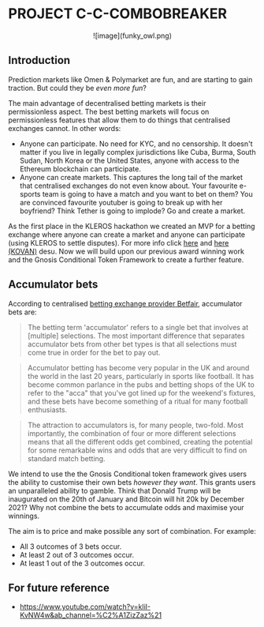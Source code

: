 # PROJECT C-C-COMBOBREAKER

<center>
![image](funky_owl.png)
</center>

## Introduction

Prediction markets like Omen & Polymarket are fun, and are starting to gain traction. But could they be *even more fun*?

The main advantage of decentralised betting markets is their permissionless aspect. The best betting markets will focus on permissionless features that allow them to do things that centralised exchanges cannot. In other words:

- Anyone can participate. No need for KYC, and no censorship. It doesn't matter if you live in legally complex jurisdictions like Cuba, Burma, South Sudan, North Korea or the United States, anyone with access to the Ethereum blockchain can participate.
- Anyone can create markets. This captures the long tail of the market that centralised exchanges do not even know about. Your favourite e-sports team is going to have a match and you want to bet on them? You are convinced favourite youtuber is going to break up with her boyfriend? Think Tether is going to implode? Go and create a market.

As the first place in the KLEROS hackathon we created an MVP for a betting exchange where anyone can create a market and anyone can participate (using KLEROS to settle disputes). For more info click [here](https://docs.google.com/presentation/d/16vEH2UnRrnTMHQSUnnPcE89CQRVJQxrqghoi4duKr3I/edit?usp=sharing) and [here (KOVAN)](https://github.com/dpball/supremecourt) desu.  Now we will build upon our previous award winning work and the Gnosis Conditional Token Framework to create a further feature.

## Accumulator bets

According to centralised [betting exchange provider Betfair](https://betting.betfair.com/what-is-accumulator-betting.html), accumulator bets are:

> The betting term 'accumulator' refers to a single bet that involves at [multiple] selections. The most important difference that separates accumulator bets from other bet types is that all selections must come true in order for the bet to pay out.

> Accumulator betting has become very popular in the UK and around the world in the last 20 years, particularly in sports like football. It has become common parlance in the pubs and betting shops of the UK to refer to the "acca" that you've got lined up for the weekend's fixtures, and these bets have become something of a ritual for many football enthusiasts.

> The attraction to accumulators is, for many people, two-fold. Most importantly, the combination of four or more different selections means that all the different odds get combined, creating the potential for some remarkable wins and odds that are very difficult to find on standard match betting.


We intend to use the the Gnosis Conditional token framework gives users the ability to customise their own bets *however they want*. This grants users an unparalleled ability to gamble. Think that Donald Trump will be inaugurated on the 20th of January and Bitcoin will hit 20k by December 2021? Why not combine the bets to accumulate odds and maximise your winnings.

The aim is to price and make possible any sort of combination. For example:
- All 3 outcomes of 3 bets occur.
- At least 2 out of 3 outcomes occur.
- At least 1  out of the 3 outcomes occur.



## For future reference

- https://www.youtube.com/watch?v=kliI-KvNW4w&ab_channel=%C2%A1ZizZaz%21
